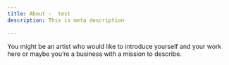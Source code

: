 ```yaml
---
title: About -  test
description: This is meta description

---
```

You might be an artist who would like to introduce yourself and your work here or maybe you&rsquo;re a business with a mission to describe.